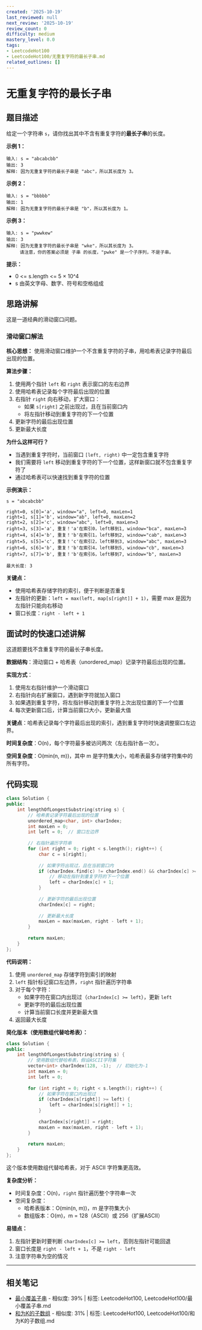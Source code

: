 ```yaml
---
created: '2025-10-19'
last_reviewed: null
next_review: '2025-10-19'
review_count: 0
difficulty: medium
mastery_level: 0.0
tags:
- LeetcodeHot100
- LeetcodeHot100/无重复字符的最长子串.md
related_outlines: []
---
```

# 无重复字符的最长子串

## 题目描述

给定一个字符串 `s`，请你找出其中不含有重复字符的**最长子串**的长度。

**示例 1：**
```
输入: s = "abcabcbb"
输出: 3 
解释: 因为无重复字符的最长子串是 "abc"，所以其长度为 3。
```

**示例 2：**
```
输入: s = "bbbbb"
输出: 1
解释: 因为无重复字符的最长子串是 "b"，所以其长度为 1。
```

**示例 3：**
```
输入: s = "pwwkew"
输出: 3
解释: 因为无重复字符的最长子串是 "wke"，所以其长度为 3。
     请注意，你的答案必须是 子串 的长度，"pwke" 是一个子序列，不是子串。
```

**提示：**
- 0 <= s.length <= 5 × 10^4
- s 由英文字母、数字、符号和空格组成

## 思路讲解

这是一道经典的滑动窗口问题。

### 滑动窗口解法

**核心思想：**
使用滑动窗口维护一个不含重复字符的子串，用哈希表记录字符最后出现的位置。

**算法步骤：**
1. 使用两个指针 `left` 和 `right` 表示窗口的左右边界
2. 使用哈希表记录每个字符最后出现的位置
3. 右指针 `right` 向右移动，扩大窗口：
   - 如果 `s[right]` 之前出现过，且在当前窗口内
   - 将左指针移动到重复字符的下一个位置
4. 更新字符的最后出现位置
5. 更新最大长度

**为什么这样可行？**
- 当遇到重复字符时，当前窗口 `[left, right)` 中一定包含重复字符
- 我们需要将 `left` 移动到重复字符的下一个位置，这样新窗口就不包含重复字符了
- 通过哈希表可以快速找到重复字符的位置

**示例演示：**
```
s = "abcabcbb"

right=0, s[0]='a', window="a", left=0, maxLen=1
right=1, s[1]='b', window="ab", left=0, maxLen=2
right=2, s[2]='c', window="abc", left=0, maxLen=3
right=3, s[3]='a', 重复！'a'在索引0，left移到1, window="bca", maxLen=3
right=4, s[4]='b', 重复！'b'在索引1，left移到2, window="cab", maxLen=3
right=5, s[5]='c', 重复！'c'在索引2，left移到3, window="abc", maxLen=3
right=6, s[6]='b', 重复！'b'在索引4，left移到5, window="cb", maxLen=3
right=7, s[7]='b', 重复！'b'在索引6，left移到7, window="b", maxLen=3

最大长度: 3
```

**关键点：**
- 使用哈希表存储字符的索引，便于判断是否重复
- 左指针的更新：`left = max(left, map[s[right]] + 1)`，需要 max 是因为左指针只能向右移动
- 窗口长度：`right - left + 1`

## 面试时的快速口述讲解

这道题要找不含重复字符的最长子串长度。

**数据结构**：滑动窗口 + 哈希表（unordered_map）记录字符最后出现的位置。

**实现方式**：
1. 使用左右指针维护一个滑动窗口
2. 右指针向右扩展窗口，遇到新字符就加入窗口
3. 如果遇到重复字符，将左指针移动到重复字符上次出现位置的下一个位置
4. 每次更新窗口后，计算当前窗口大小，更新最大值

**关键点**：哈希表记录每个字符最后出现的索引，遇到重复字符时快速调整窗口左边界。

**时间复杂度**：O(n)，每个字符最多被访问两次（左右指针各一次）。

**空间复杂度**：O(min(n, m))，其中 m 是字符集大小，哈希表最多存储字符集中的所有字符。

## 代码实现

```cpp
class Solution {
public:
    int lengthOfLongestSubstring(string s) {
        // 哈希表记录字符最后出现的位置
        unordered_map<char, int> charIndex;
        int maxLen = 0;
        int left = 0;  // 窗口左边界
        
        // 右指针遍历字符串
        for (int right = 0; right < s.length(); right++) {
            char c = s[right];
            
            // 如果字符出现过，且在当前窗口内
            if (charIndex.find(c) != charIndex.end() && charIndex[c] >= left) {
                // 移动左指针到重复字符的下一个位置
                left = charIndex[c] + 1;
            }
            
            // 更新字符的最后出现位置
            charIndex[c] = right;
            
            // 更新最大长度
            maxLen = max(maxLen, right - left + 1);
        }
        
        return maxLen;
    }
};
```

**代码说明：**
1. 使用 `unordered_map` 存储字符到索引的映射
2. `left` 指针标记窗口左边界，`right` 指针遍历字符串
3. 对于每个字符：
   - 如果字符在窗口内出现过（`charIndex[c] >= left`），更新 `left`
   - 更新字符的最后出现位置
   - 计算当前窗口长度并更新最大值
4. 返回最大长度

**简化版本（使用数组代替哈希表）：**
```cpp
class Solution {
public:
    int lengthOfLongestSubstring(string s) {
        // 使用数组代替哈希表，假设ASCII字符集
        vector<int> charIndex(128, -1);  // 初始化为-1
        int maxLen = 0;
        int left = 0;
        
        for (int right = 0; right < s.length(); right++) {
            // 如果字符在窗口内出现过
            if (charIndex[s[right]] >= left) {
                left = charIndex[s[right]] + 1;
            }
            
            charIndex[s[right]] = right;
            maxLen = max(maxLen, right - left + 1);
        }
        
        return maxLen;
    }
};
```

这个版本使用数组代替哈希表，对于 ASCII 字符集更高效。

**复杂度分析：**
- 时间复杂度：O(n)，`right` 指针遍历整个字符串一次
- 空间复杂度：
  - 哈希表版本：O(min(n, m))，m 是字符集大小
  - 数组版本：O(m)，m = 128（ASCII）或 256（扩展ASCII）

**易错点：**
1. 左指针更新时要判断 `charIndex[c] >= left`，否则左指针可能回退
2. 窗口长度是 `right - left + 1`，不是 `right - left`
3. 注意字符串为空的情况


---

## 相关笔记
<!-- 自动生成 -->

- [最小覆盖子串](notes/LeetcodeHot100/最小覆盖子串.md) - 相似度: 39% | 标签: LeetcodeHot100, LeetcodeHot100/最小覆盖子串.md
- [和为K的子数组](notes/LeetcodeHot100/和为K的子数组.md) - 相似度: 31% | 标签: LeetcodeHot100, LeetcodeHot100/和为K的子数组.md

